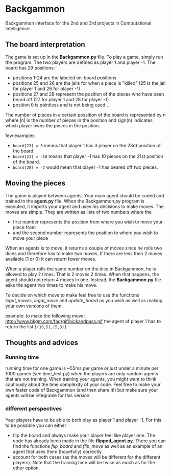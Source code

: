 # Backgammon
Backgammon interface for the 2nd and 3rd projects in Computational Intelligence.

## The board interpretation
The game is set up in the **Backgammon.py** file. To play a game, simply run the program.
The two players are defined as player 1 and player -1.
The board has 29 positions:
- positions 1-24 are the labeled on-board positions
- positions 25 and 26 are the jails for when a piece is "killed" (25 is the jail for player 1 and 26 for player -1)
- positions 27 and 28 represent the position of the pieces who have been beard off (27 for player 1 and 28 for player -1)
- position 0 is pointless and is not being used...

The number of pieces in a certain possition of the board is represented by n where |n| is the number of pieces in the 
position and sign(n) indicates which player owns the pieces in the position. 

few examples:
- `board[23] = 3` means that player 1 has 3 player on the 23rd position of the board.
- `board[21] = -10` means that player -1 has 10 pieces on the 21st position of the board.
- `board[28] = -2` would mean that player -1 has beared off two pieces.

## Moving the pieces
The game is played between agents. Your main agent should be coded and trained in the **agent.py** file.
When the Backgammon.py program is executed, it imports your agent and uses his decisions to make moves.
The moves are simple. They are written as lists of two numbers where the 
- first number represents the position from where you wish to move your piece from 
- and the second number represents the position to where you wish to move your piece

When an agents is to move, it returns a couple of moves since he rolls two dices and therefore has to make two moves.
If there are less then 2 moves available (1 or 0) it can return fewer moves.

When a player rolls the same number on the dice in Backgammon, he is allowed to play 2 times. That is 2 moves 2 times.
When that happens, the agent should not return 4 moves in one. Instead, the **Backgammon.py** file asks the agent two times to make his move. 

To decide on which move to make feel free to use the functions *legal_moves*, *legal_move* and *update_board* as you wish as well as making your own versions of them.

example:
to make the following move: http://www.bkgm.com/faq/gif/pickandpass.gif
the agent of player 1 has to return the list ```[(10,5),(5,3)] ```

## Thoughts and advices
### Running time
running time for one game is ~55ms per game or just under a minute per 1000 games (see time_test.py) when the players are only random agents that are not training. When training your agents, you might want to think cautiously about the time complexity of your code. Feel free to make your own faster code of Backgammon (and then share it!) but make sure your agents will be integrable for this version.
### different perspectives
Your players have to be able to both play as player 1 and player -1. For this to be possible you can either 
  - flip the board and always make your player feel like player one. The code has already been made in the file **flipped_agent.py**.  There you can find the functions *flip_board* and *flip_move* as well as an example of an agent that uses them (hopefully) correctly.
  - account for both cases (as the moves will be different for the different players). Note that the training time will be twice as much as for the other option.
